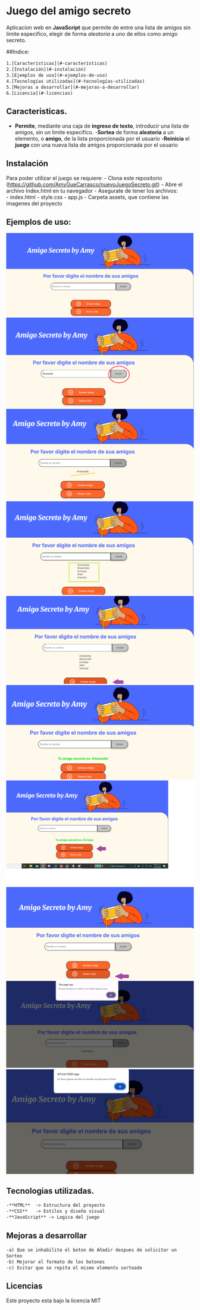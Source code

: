 # Juego del amigo secreto

Aplicacion web en **JavaScript** que permite de entre una lista de amigos sin limite especifico, elegir de forma *aleatoria* a uno de ellos como amigo secreto.

##Indice:

	1.[Características](#-características)
	2.[Instalación](#-instalación)
	3.[Ejemplos de uso](#-ejemplos-de-uso)
	4.[Tecnologías utilizadas](#-tecnologías-utilizadas)
	5.[Mejoras a desarrollar](#-mejoras-a-desarrollar)
	6.[Licencia](#-licencias)

## Caracteristicas.

 - **Permite**, mediante una caja de **ingreso de texto**, introducir una lista de amigos, sin un limite especifico.
 -**Sortea** de forma **aleatoria** a un elemento, o **amigo**, de la lista proporcionada por el usuario
 -**Reinicia** el **juego** con una nueva lista de amigos proporcionada por el usuario

## Instalación

Para poder utilizar el juego se requiere:
	- Clona este repositorio (https://github.com/AmyGueCarrasco/nuevoJuegoSecreto.git)
	- Abre el archivo Index.html en tu navegador
	- Asegurate de tener los archivos:	
		- index.html
		- style.css
		- app.js
		- Carpeta assets, que contiene las imagenes del proyecto


## Ejemplos de uso:

![Pagina de inicio](https://github.com/AmyGueCarrasco/nuevoJuegoSecreto/blob/main/pagInciio.png)
![Añade un amigo](https://github.com/AmyGueCarrasco/nuevoJuegoSecreto/blob/main/pasoUno.png)
![Comienza lista](https://github.com/AmyGueCarrasco/nuevoJuegoSecreto/blob/main/pasoDos.png)
![Muestra lista de amigos](https://github.com/AmyGueCarrasco/nuevoJuegoSecreto/blob/main/pasoTres.png)
![Sortear amigo secreto](https://github.com/AmyGueCarrasco/nuevoJuegoSecreto/blob/main/pasoCuatro.png)
![Muestra amigo secreto](https://github.com/AmyGueCarrasco/nuevoJuegoSecreto/blob/main/pasoCinco.png)
![Repite Sorteo](https://github.com/AmyGueCarrasco/nuevoJuegoSecreto/blob/main/pasoSeis.png)
![Nueva lista](https://github.com/AmyGueCarrasco/nuevoJuegoSecreto/blob/main/pasoSiete.png)
![No permite agregar vacio](https://github.com/AmyGueCarrasco/nuevoJuegoSecreto/blob/main/alertUno.png)
![No permite sorteo sin nombres](https://github.com/AmyGueCarrasco/nuevoJuegoSecreto/blob/main/alertDos.png)


## Tecnologias utilizadas.

	-**HTML**  -> Estructura del proyecto
	-**CSS**   -> Estilos y diseño visual
	-**JavaScript** -> Logica del juego

## Mejoras a desarrollar

	-a) Que se inhabilite el boton de Añadir despues de solicitar un Sorteo
	-b) Mejorar el formato de los botones
	-c) Evitar que se repita el mismo elemento sorteado

## Licencias

Este proyecto esta bajo la licencia MIT
